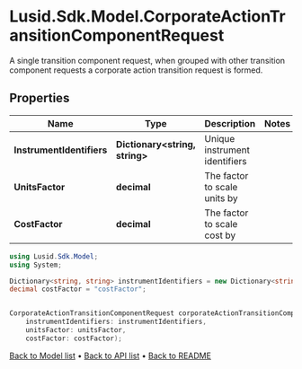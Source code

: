# Lusid.Sdk.Model.CorporateActionTransitionComponentRequest
A single transition component request, when grouped with other transition component requests a corporate action  transition request is formed.

## Properties

Name | Type | Description | Notes
------------ | ------------- | ------------- | -------------
**InstrumentIdentifiers** | **Dictionary&lt;string, string&gt;** | Unique instrument identifiers | 
**UnitsFactor** | **decimal** | The factor to scale units by | 
**CostFactor** | **decimal** | The factor to scale cost by | 

```csharp
using Lusid.Sdk.Model;
using System;

Dictionary<string, string> instrumentIdentifiers = new Dictionary<string, string>();decimal unitsFactor = "unitsFactor";
decimal costFactor = "costFactor";


CorporateActionTransitionComponentRequest corporateActionTransitionComponentRequestInstance = new CorporateActionTransitionComponentRequest(
    instrumentIdentifiers: instrumentIdentifiers,
    unitsFactor: unitsFactor,
    costFactor: costFactor);
```

[Back to Model list](../README.md#documentation-for-models) &#8226; [Back to API list](../README.md#documentation-for-api-endpoints) &#8226; [Back to README](../README.md)
